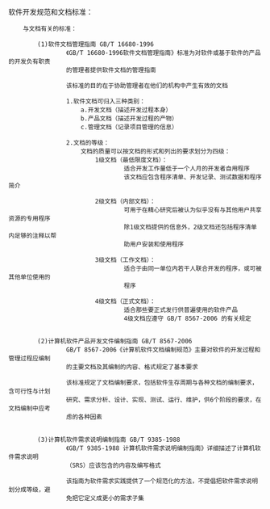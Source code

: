 软件开发规范和文档标准：



		与文档有关的标准：

			(1)软件文档管理指南 GB/T 16680-1996
					《GB/T 16680-1996软件文档管理指南》标准为对软件或基于软件的产品的开发负有职责
					的管理者提供软件文档的管理指南

					该标准的目的在于协助管理者在他们的机构中产生有效的文档

					1.软件文档可归入三种类别：
						a.开发文档（描述开发过程本身）
						b.产品文档（描述开发过程的产物）
						c.管理文档（记录项目管理的信息）

					2.文档的等级：
						文档的质量可以按文档的形式和列出的要求划分为四级：
							1级文档（最低限度文档）：
									适合开发工作量低于一个人月的开发者自用程序
									该文档应包含程序清单、开发记录、测试数据和程序简介

							2级文档（内部文档）：
									可用于在精心研究后被认为似乎没有与其他用户共享资源的专用程序
									除1级文档提供的信息外，2级文档还包括程序清单内足够的注释以帮
									助用户安装和使用程序

							3级文档（工作文档）：
									适合于由同一单位内若干人联合开发的程序，或可被其他单位使用的
									程序

							4级文档（正式文档）：
									适合那些要正式发行供普遍使用的软件产品
									4级文档应遵守 GB/T 8567-2006 的有关规定


			(2)计算机软件产品开发文件编制指南 GB/T 8567-2006
					GB/T 8567-2006《计算机软件文档编制规范》主要对软件的开发过程和管理过程应编制
					的主要文档及其编制的内容、格式规定了基本要求

					该标准规定了文档编制要求，包括软件生存周期与各种文档的编制要求，含可行性与计划
					研究、需求分析、设计、实现、测试、运行、维护，供6个阶段的要求，在文档编制中应考
					虑的各种因素


			(3)计算机软件需求说明编制指南 GB/T 9385-1988
					《GB/T 9385-1988 计算机软件需求说明编制指南》详细描述了计算机软件需求说明
					（SRS）应该包含的内容及编写格式

					该指南为软件需求实践提供了一个规范化的方法，不提倡把软件需求说明划分成等级，避
					免把它定义成更小的需求子集